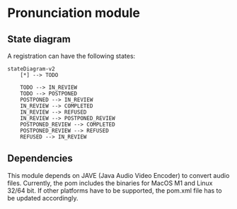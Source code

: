 # Pronunciation module

## State diagram

A registration can have the following states: 

```mermaid
stateDiagram-v2
    [*] --> TODO

    TODO --> IN_REVIEW
    TODO --> POSTPONED
    POSTPONED --> IN_REVIEW
    IN_REVIEW --> COMPLETED
    IN_REVIEW --> REFUSED
    IN_REVIEW --> POSTPONED_REVIEW
    POSTPONED_REVIEW --> COMPLETED
    POSTPONED_REVIEW --> REFUSED
    REFUSED --> IN_REVIEW
```


## Dependencies

This module depends on JAVE (Java Audio Video Encoder) to convert audio files. Currently, the pom includes the binaries for MacOS M1 and Linux 32/64 bit.
If other platforms have to be supported, the pom.xml file has to be updated accordingly.

